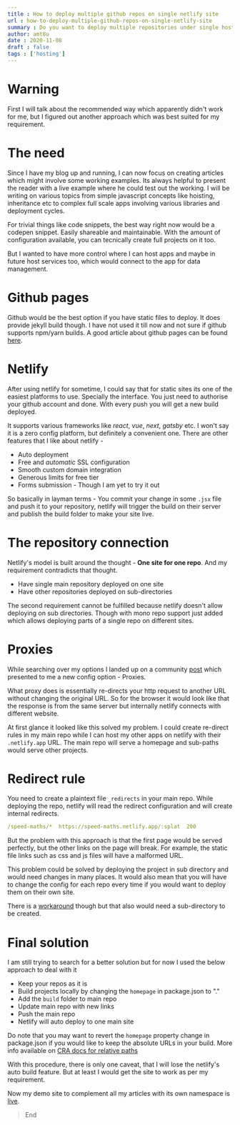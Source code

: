 ```yaml
---
title : How to deploy multiple github repos on single netlify site
url : how-to-deploy-multiple-github-repos-on-single-netlify-site
summary : Do you want to deploy multiple repositories under single hostname on netlify?
author: amt8u
date : 2020-11-08
draft : false
tags : ['hosting']
---
```


# Warning
First I will talk about the recommended way which apparently didn't work for me, but I figured out another approach which was best suited for my requirement.

# The need
Since I have my blog up and running, I can now focus on creating articles which might involve some working examples. Its always helpful to present the reader with a live example where he could test out the working. I will be writing on various topics from simple javascript concepts like hoisting, inheritance etc to complex full scale apps involving various libraries and deployment cycles.

For trivial things like code snippets, the best way right now would be a codepen snippet. Easily shareable and maintainable. With the amount of configuration available, you can tecnically create full projects on it too.

But I wanted to have more control where I can host apps and maybe in future host services too, which would connect to the app for data management.

# Github pages
Github would be the best option if you have static files to deploy. It does provide jekyll build though. I have not used it till now and not sure if github supports npm/yarn builds. A good article about github pages can be found [here](https://blog.kushalbhalaik.xyz/github-pages-a-comprehensive-guide-w-images-part-2/).


# Netlify
After using netlify for sometime, I could say that for static sites its one of the easiest platforms to use. Specially the interface. You just need to authorise your github account and done. With every push you will get a new build deployed.

It supports various frameworks like *react*, *vue*, *next*, *gatsby* etc. I won't say it is a zero config platform, but definitely a convenient one. There are other features that I like about netlify - 

* Auto deployment
* Free and *automatic* SSL configuration
* Smooth custom domain integration
* Generous limits for free tier
* Forms submission - Though I am yet to try it out

So basically in layman terms - You commit your change in some `.jsx` file and push it to your repository, netlify will trigger the build on their server and publish the build folder to make your site live.

# The repository connection
Netlify's model is built around the thought - **One site for one repo**. And my requirement contradicts that thought. 

* Have single main repository deployed on one site
* Have other repositories deployed on sub-directories

The second requirement cannot be fulfilled because netlify doesn't allow deploying on sub directories. Though with mono repo support just added which allows deploying parts of a single repo on different sites.

# Proxies
While searching over my options I landed up on a community [post](https://community.netlify.com/t/support-guide-can-i-deploy-multiple-repositories-in-a-single-site/179) which presented to me a new config option - Proxies.

What proxy does is essentially re-directs your http request to another URL without changing the original URL. So for the browser it would look like that the response is from the same server but internally netlify connects with different website.

At first glance it looked like this solved my problem. I could create re-direct rules in my main repo while I can host my other apps on netlify with their `.netlify.app` URL. The main repo will serve a homepage and sub-paths would serve other projects.

# Redirect rule
You need to create a plaintext file `_redirects` in your main repo. While deploying the repo, netlify will read the redirect configuration and will create internal redirects.

```yaml
/speed-maths/*  https://speed-maths.netlify.app/:splat  200
```

But the problem with this approach is that the first page would be served perfectly, but the other links on the page will break. For example, the static file links such as css and js files will have a malformed URL. 

This problem could be solved by deploying the project in sub directory and would need changes in many places. It would also mean that you will have to change the config for each repo every time if you would want to deploy them on their own site.

There is a [workaround](https://github.com/facebook/create-react-app/issues/165) though but that also would need a sub-directory to be created.

# Final solution
I am still trying to search for a better solution but for now I used the below approach to deal with it
* Keep your repos as it is
* Build projects locally by changing the `homepage` in package.json to "."
* Add the `build` folder to main repo
* Update main repo with new links
* Push the main repo
* Netlify will auto deploy to one main site

Do note that you may want to revert the `homepage` property change in package.json if you would like to keep the absolute URLs in your build. More info available on [CRA docs for relative paths](https://create-react-app.dev/docs/deployment/#building-for-relative-paths)

With this procedure, there is only one caveat, that I will lose the netlify's auto build feature. But at least I would get the site to work as per my requirement.

Now my demo site to complement all my articles with its own namespace is [live](https://cybr.cafe).

> End